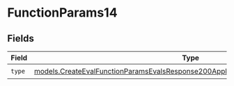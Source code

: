 # FunctionParams14


## Fields

| Field                                                                                                                                                                        | Type                                                                                                                                                                         | Required                                                                                                                                                                     | Description                                                                                                                                                                  |
| ---------------------------------------------------------------------------------------------------------------------------------------------------------------------------- | ---------------------------------------------------------------------------------------------------------------------------------------------------------------------------- | ---------------------------------------------------------------------------------------------------------------------------------------------------------------------------- | ---------------------------------------------------------------------------------------------------------------------------------------------------------------------------- |
| `type`                                                                                                                                                                       | [models.CreateEvalFunctionParamsEvalsResponse200ApplicationJSONResponseBody514Type](../models/createevalfunctionparamsevalsresponse200applicationjsonresponsebody514type.md) | :heavy_check_mark:                                                                                                                                                           | N/A                                                                                                                                                                          |